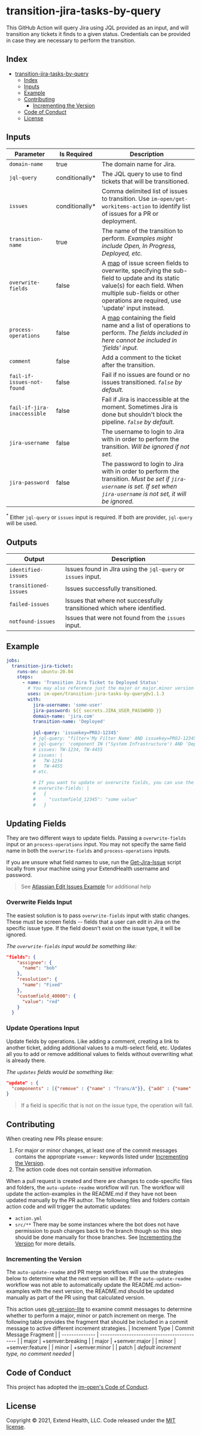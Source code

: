 # transition-jira-tasks-by-query

This GitHub Action will query Jira using JQL provided as an input, and will transition any tickets it finds to a given status. Credentials can be provided in case they are necessary to perform the transition.

## Index

- [transition-jira-tasks-by-query](#transition-jira-tasks-by-query)
  - [Index](#index)
  - [Inputs](#inputs)
  - [Example](#example)
  - [Contributing](#contributing)
    - [Incrementing the Version](#incrementing-the-version)
  - [Code of Conduct](#code-of-conduct)
  - [License](#license)


## Inputs

| Parameter                  | Is Required    | Description                                                                                                                                                                                                                      |
|----------------------------|----------------|----------------------------------------------------------------------------------------------------------------------------------------------------------------------------------------------------------------------------------|
| `domain-name`              | true           | The domain name for Jira.                                                                                                                                                                                                        |
| `jql-query`                | conditionally* | The JQL query to use to find tickets that will be transitioned.                                                                                                                                                                  |
| `issues`                   | conditionally* | Comma delimited list of issues to transition. Use `im-open/get-workitems-action` to identify list of issues for a PR or deployment.                                                                                              |
| `transition-name`          | true           | The name of the transition to perform. _Examples might include Open, In Progress, Deployed, etc._                                                                                                                                |
| `overwrite-fields`         | false          | A [map](#updating-fields) of issue screen fields to overwrite, specifying the sub-field to update and its static value(s) for each field. When multiple sub-fields or other operations are required, use 'update' input instead. |
| `process-operations`        | false          | A [map](#updating-fields) containing the field name and a list of operations to perform. _The fields included in here cannot be included in 'fields' input._                                                                     |
| `comment`                  | false          | Add a comment to the ticket after the transition.                                                                                                                                                                                |
| `fail-if-issues-not-found` | false          |  Fail if no issues are found or no issues transitioned. _`false` by default._                                                                                                    |
| `fail-if-jira-inaccessible` | false          | Fail if Jira is inaccessible at the moment. Sometimes Jira is done but shouldn't block the pipeline. _`false` by default._                                                                                                       |
| `jira-username`            | false          | The username to login to Jira with in order to perform the transition. _Will be ignored if not set._                                                                                                                             |
| `jira-password`            | false          | The password to login to Jira with in order to perform the transition. _Must be set if `jira-username` is set. If set when `jira-username` is not set, it will be ignored._                                                      |

<sup>*</sup> Either `jql-query` or `issues` input is required.  If both are provider, `jql-query` will be used.

## Outputs

| Output                | Description                                                                             |
|-----------------------|-----------------------------------------------------------------------------------------|
| `identified-issues`    | Issues found in JIra using the `jql-query` or `issues` input.                           |
| `transitioned-issues` | Issues successfully transitioned.                                                       |
| `failed-issues`       | Issues that where not successfully transitioned which where identified.                 |
| `notfound-issues`     | Issues that were not found from the `issues` input.                                     |

## Example

```yml
jobs:
  transition-jira-ticket:
    runs-on: ubuntu-20.04
    steps:
      - name: 'Transition Jira Ticket to Deployed Status'
        # You may also reference just the major or major.minor version
        uses: im-open/transition-jira-tasks-by-query@v1.1.3
        with:
          jira-username: 'some-user'
          jira-password: ${{ secrets.JIRA_USER_PASSWORD }}
          domain-name: 'jira.com'
          transition-name: 'Deployed'
          
          jql-query: 'issuekey=PROJ-12345'
          # jql-query: "filter='My Filter Name' AND issuekey=PROJ-12345"
          # jql-query: 'component IN ("System Infrastructure') AND 'Deployment Version' ~ 'v1.2.1''
          # issues: TW-1234, TW-4455
          # issues: |
          #   TW-1234
          #   TW-4455
          # etc.

          # If you want to update or overwrite fields, you can use the following inputs:
          # overwrite-fields: |
          #   {
          #     "customfield_12345": "some value"
          #   } 
```

## Updating Fields

They are two different ways to update fields.  Passing a `overwrite-fields` input or an `process-operations` input. You may not specify the same field name in both the `overwrite-fields` and `process-operations` inputs.

If you are unsure what field names to use, run the [Get-Jira-Issue](../main/Test-Get-Jira-Issue.ps1) script locally from your machine using your ExtendHealth username and password.

> See [Atlassian Edit Issues Example](https://developer.atlassian.com/server/jira/platform/jira-rest-api-example-edit-issues-6291632/) for additional help

### Overwrite Fields Input
The easiest solution is to pass `overwrite-fields` input with static changes. These must be screen fields -- fields that a user can edit in Jira on the specific issue type.  If the field doesn't exist on the issue type, it will be ignored.

_The `overwrite-fields` input would be something like:_

```json
"fields": {
    "assignee": {
      "name": "bob"
    },
    "resolution": {
      "name": "Fixed"
    },
    "customfield_40000": {
      "value": "red"
    }
  }
```

### Update Operations Input

Update fields by operations. Like adding a comment, creating a link to another ticket, adding additional values to a multi-select field, etc.  Updates all you to add or remove additional values to fields without overwriting what is already there.

_The `updates` fields would be something like:_

```json
"update" : {
  "components" : [{"remove" : {"name" : "Trans/A"}}, {"add" : {"name" : "Trans/M"}}]
}
```

> If a field is specific that is not on the issue type, the operation will fail.

## Contributing

When creating new PRs please ensure:

1. For major or minor changes, at least one of the commit messages contains the appropriate `+semver:` keywords listed under [Incrementing the Version](#incrementing-the-version).
1. The action code does not contain sensitive information.

When a pull request is created and there are changes to code-specific files and folders, the `auto-update-readme` workflow will run.  The workflow will update the action-examples in the README.md if they have not been updated manually by the PR author. The following files and folders contain action code and will trigger the automatic updates:

- `action.yml`
- `src/**`
  There may be some instances where the bot does not have permission to push changes back to the branch though so this step should be done manually for those branches. See [Incrementing the Version](#incrementing-the-version) for more details.

### Incrementing the Version

The `auto-update-readme` and PR merge workflows will use the strategies below to determine what the next version will be.  If the `auto-update-readme` workflow was not able to automatically update the README.md action-examples with the next version, the README.md should be updated manually as part of the PR using that calculated version.

This action uses [git-version-lite] to examine commit messages to determine whether to perform a major, minor or patch increment on merge.  The following table provides the fragment that should be included in a commit message to active different increment strategies.
| Increment Type | Commit Message Fragment                     |
| -------------- | ------------------------------------------- |
| major          | +semver:breaking                            |
| major          | +semver:major                               |
| minor          | +semver:feature                             |
| minor          | +semver:minor                               |
| patch          | *default increment type, no comment needed* |

## Code of Conduct

This project has adopted the [im-open's Code of Conduct](https://github.com/im-open/.github/blob/master/CODE_OF_CONDUCT.md).

## License

Copyright &copy; 2021, Extend Health, LLC. Code released under the [MIT license](LICENSE).

[git-version-lite]: https://github.com/im-open/git-version-lite
